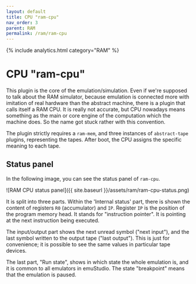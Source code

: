 ```yaml
---
layout: default
title: CPU "ram-cpu"
nav_order: 3
parent: RAM
permalink: /ram/ram-cpu
---
```


{% include analytics.html category="RAM" %}

# CPU "ram-cpu"

This plugin is the core of the emulation/simulation. Even if we're supposed to talk about the RAM simulator, because emulation is connected more with imitation of real hardware than the abstract machine, there is a plugin that calls itself a RAM CPU. It is really not accurate, but CPU nowadays means something as the
main or core engine of the computation which the machine does. So the name got stuck rather with this convention.

The plugin strictly requires a `ram-mem`, and three instances of `abstract-tape` plugins, representing the tapes. After boot, the CPU assigns the specific meaning to each tape.

## Status panel

In the following image, you can see the status panel of `ram-cpu`.

![RAM CPU status panel]({{ site.baseurl }}/assets/ram/ram-cpu-status.png)

It is split into three parts. Within the 'Internal status' part, there is shown the content of registers `R0` (accumulator) and `IP`. Register `IP` is the position of the program memory head. It stands for "instruction pointer". It is pointing at the next instruction being executed.

The input/output part shows the next unread symbol ("next input"), and the last symbol written to the output tape ("last output"). This is just for convenience; it is possible to see the same values in particular tape devices.

The last part, "Run state", shows in which state the whole emulation is, and it is common to all emulators in emuStudio. The state "breakpoint" means that the emulation is paused.

